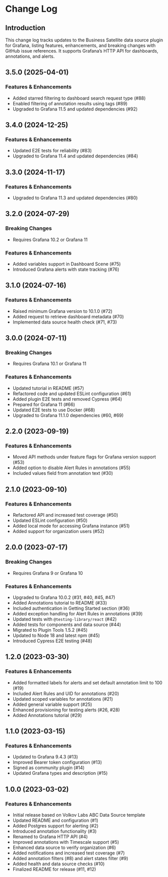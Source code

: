 # Change Log

## Introduction

This change log tracks updates to the Business Satellite data source plugin for Grafana, listing features, enhancements, and breaking changes with GitHub issue references. It supports Grafana’s HTTP API for dashboards, annotations, and alerts.

## 3.5.0 (2025-04-01)

### Features & Enhancements

- Added starred filtering to dashboard search request type (#88)
- Enabled filtering of annotation results using tags (#89)
- Upgraded to Grafana 11.5 and updated dependencies (#92)

## 3.4.0 (2024-12-25)

### Features & Enhancements

- Updated E2E tests for reliability (#83)
- Upgraded to Grafana 11.4 and updated dependencies (#84)

## 3.3.0 (2024-11-17)

### Features & Enhancements

- Upgraded to Grafana 11.3 and updated dependencies (#80)

## 3.2.0 (2024-07-29)

### Breaking Changes

- Requires Grafana 10.2 or Grafana 11

### Features & Enhancements

- Added variables support in Dashboard Scene (#75)
- Introduced Grafana alerts with state tracking (#76)

## 3.1.0 (2024-07-16)

### Features & Enhancements

- Raised minimum Grafana version to 10.1.0 (#72)
- Added request to retrieve dashboard metadata (#70)
- Implemented data source health check (#71, #73)

## 3.0.0 (2024-07-11)

### Breaking Changes

- Requires Grafana 10.1 or Grafana 11

### Features & Enhancements

- Updated tutorial in README (#57)
- Refactored code and updated ESLint configuration (#61)
- Added plugin E2E tests and removed Cypress (#64)
- Prepared for Grafana 11 (#66)
- Updated E2E tests to use Docker (#68)
- Upgraded to Grafana 11.1.0 dependencies (#60, #69)

## 2.2.0 (2023-09-19)

### Features & Enhancements

- Moved API methods under feature flags for Grafana version support (#53)
- Added option to disable Alert Rules in annotations (#55)
- Included values field from annotation text (#30)

## 2.1.0 (2023-09-10)

### Features & Enhancements

- Refactored API and increased test coverage (#50)
- Updated ESLint configuration (#50)
- Added local mode for accessing Grafana instance (#51)
- Added support for organization users (#52)

## 2.0.0 (2023-07-17)

### Breaking Changes

- Requires Grafana 9 or Grafana 10

### Features & Enhancements

- Upgraded to Grafana 10.0.2 (#31, #40, #45, #47)
- Added Annotations tutorial to README (#33)
- Included authentication in Getting Started section (#36)
- Added exception handling for Alert Rules in annotations (#39)
- Updated tests with `@testing-library/react` (#42)
- Added tests for components and data source (#44)
- Migrated to Plugin Tools 1.5.2 (#45)
- Updated to Node 18 and latest npm (#45)
- Introduced Cypress E2E testing (#48)

## 1.2.0 (2023-03-30)

### Features & Enhancements

- Added formatted labels for alerts and set default annotation limit to 100 (#19)
- Included Alert Rules and UID for annotations (#20)
- Updated scoped variables for annotations (#21)
- Added general variable support (#25)
- Enhanced provisioning for testing alerts (#26, #28)
- Added Annotations tutorial (#29)

## 1.1.0 (2023-03-15)

### Features & Enhancements

- Updated to Grafana 9.4.3 (#13)
- Improved Bearer token configuration (#13)
- Signed as community plugin (#14)
- Updated Grafana types and description (#15)

## 1.0.0 (2023-03-02)

### Features & Enhancements

- Initial release based on Volkov Labs ABC Data Source template
- Updated README and configuration (#1)
- Added Postgres support for alerting (#2)
- Introduced annotation functionality (#3)
- Renamed to Grafana HTTP API (#4)
- Improved annotations with Timescale support (#5)
- Enhanced data source to verify organization (#6)
- Added notifications and increased test coverage (#7)
- Added annotation filters (#8) and alert states filter (#9)
- Added health and data source checks (#10)
- Finalized README for release (#11, #12)
